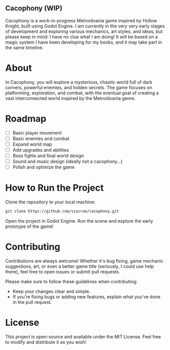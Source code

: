 ## Cacophony (WIP)

Cacophony is a work-in-progress Metroidvania game inspired by Hollow Knight, built using Godot Engine. I am currently in the very very early stages of development and exploring various mechanics, art styles, and ideas, but please keep in mind: I have no clue what I am doing! It will be based on a magic system I have been developing for my books, and it may take part in the same timeline.


# About

In Cacophony, you will explore a mysterious, chaotic world full of dark corners, powerful enemies, and hidden secrets. The game focuses on platforming, exploration, and combat, with the eventual goal of creating a vast interconnected world inspired by the Metroidvania genre.


# Roadmap

- [ ] Basic player movement
- [ ] Basic enemies and combat
- [ ] Expand world map
- [ ] Add upgrades and abilities
- [ ] Boss fights and final world design
- [ ] Sound and music design (ideally not a cacophony...)
- [ ] Polish and optimize the game

# How to Run the Project

Clone the repository to your local machine:

```bash
git clone https://github.com/siucrae/cacophony.git
```

Open the project in Godot Engine.
Run the scene and explore the early prototype of the game!

# Contributing

Contributions are always welcome! Whether it's bug fixing, game mechanic suggestions, art, or even a better game title (seriously, I could use help there), feel free to open issues or submit pull requests.

Please make sure to follow these guidelines when contributing:

- Keep your changes clear and simple.
- If you're fixing bugs or adding new features, explain what you've done in the pull request.

# License

This project is open-source and available under the MIT License. Feel free to modify and distribute it as you wish!
